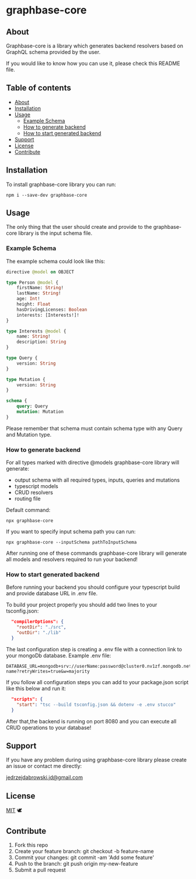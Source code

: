 # graphbase-core

## About

Graphbase-core is a library which generates backend resolvers based on GraphQL schema provided by the user.

If you would like to know how you can use it, please check this README file.

## Table of contents

-   [About](#about)
-   [Installation](#installation)
-   [Usage](#usage)
    -   [Example Schema](#example-schema)
    -   [How to generate backend](#how-to-generate-backend)
    -   [How to start generated backend](#how-to-start-generated-backend)
-   [Support](#support)
-   [License](#license)
-   [Contribute](#contribute)

## Installation

To install graphbase-core library you can run:

```
npm i --save-dev graphbase-core
```

## Usage

The only thing that the user should create and provide to the graphbase-core library is the input schema file.

### Example Schema

The example schema could look like this:

```graphql
directive @model on OBJECT

type Person @model {
    firstName: String!
    lastName: String!
    age: Int!
    height: Float
    hasDrivingLicenses: Boolean
    interests: [Interests!]!
}

type Interests @model {
    name: String!
    description: String
}

type Query {
    version: String
}

type Mutation {
    version: String
}

schema {
    query: Query
    mutation: Mutation
}
```

Please remember that schema must contain schema type with any Query and Mutation type.

### How to generate backend

For all types marked with directive @models graphbase-core library will generate:

-   output schema with all required types, inputs, queries and mutations
-   typescript models
-   CRUD resolvers
-   routing file

Default command:

```
npx graphbase-core
```

If you want to specify input schema path you can run:

```
npx graphbase-core --inputSchema pathToInputSchema
```

After running one of these commands graphbase-core library will generate all models and resolvers required to run your backend!

### How to start generated backend

Before running your backend you should configure your typescript build and provide database URL in .env file.

To build your project properly you should add two lines to your tsconfig.json:

```json
  "compilerOptions": {
    "rootDir": "./src",
    "outDir": "./lib"
  }
```

The last configuration step is creating a .env file with a connection link to your mongoDb database. Example .env file:

```
DATABASE_URL=mongodb+srv://userName:password@cluster0.nv1zf.mongodb.net/collection-name?retryWrites=true&w=majority
```

If you follow all configuration steps you can add to your package.json script like this below and run it:

```json
  "scripts": {
    "start": "tsc --build tsconfig.json && dotenv -e .env stucco"
  }
```

After that,the backend is running on port 8080 and you can execute all CRUD operations to your database!

## Support

If you have any problem during using graphbase-core library please create an issue or contact me directly:

jedrzejdabrowski.jd@gmail.com

## License

[MIT](https://github.com/GraphBase-Core/graphbase-core/blob/main/LICENSE.md) 🕊

## Contribute

1.  Fork this repo
2.  Create your feature branch: git checkout -b feature-name
3.  Commit your changes: git commit -am 'Add some feature'
4.  Push to the branch: git push origin my-new-feature
5.  Submit a pull request
